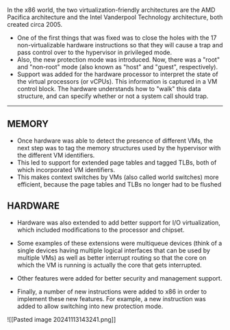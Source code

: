 
In the x86 world, the two virtualization-friendly architectures are the AMD Pacifica architecture and the Intel Vanderpool Technology architecture, both created circa 2005.

- One of the first things that was fixed was to close the holes with the 17 non-virtualizable hardware instructions so that they will cause a trap and pass control over to the hypervisor in privileged mode.
- Also, the new protection mode was introduced. Now, there was a "root" and "non-root" mode (also known as "host" and "guest", respectively).
- Support was added for the hardware processor to interpret the state of the virtual processors (or vCPUs). This information is captured in a VM control block. The hardware understands how to "walk" this data structure, and can specify whether or not a system call should trap.

---

## MEMORY
- Once hardware was able to detect the presence of different VMs, the next step was to tag the memory structures used by the hypervisor with the different VM identifiers.
- This led to support for extended page tables and tagged TLBs, both of which incorporated VM identifiers. 
- This makes context switches by VMs (also called world switches) more efficient, because the page tables and TLBs no longer had to be flushed
## HARDWARE 

- Hardware was also extended to add better support for I/O virtualization, which included modifications to the processor and chipset. 
- Some examples of these extensions were multiqueue devices (think of a single devices having multiple logical interfaces that can be used by multiple VMs) as well as better interrupt routing so that the core on which the VM is running is actually the core that gets interrupted.

- Other features were added for better security and management support.
- Finally, a number of new instructions were added to x86 in order to implement these new features. For example, a new instruction was added to allow switching into new protection mode.

![[Pasted image 20241113143241.png]]